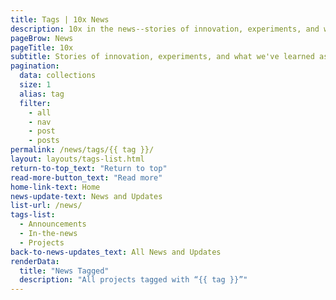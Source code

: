 ```yaml
---
title: Tags | 10x News
description: 10x in the news--stories of innovation, experiments, and what we've learned as we work toward delivering good-for-people digital solutions.
pageBrow: News
pageTitle: 10x
subtitle: Stories of innovation, experiments, and what we've learned as we work toward delivering good-for-people digital solutions.
pagination:
  data: collections
  size: 1
  alias: tag
  filter:
    - all
    - nav
    - post
    - posts
permalink: /news/tags/{{ tag }}/
layout: layouts/tags-list.html
return-to-top_text: "Return to top"
read-more-button_text: "Read more"
home-link-text: Home
news-update-text: News and Updates
list-url: /news/
tags-list:
  - Announcements
  - In-the-news
  - Projects
back-to-news-updates_text: All News and Updates
renderData:
  title: "News Tagged"
  description: "All projects tagged with “{{ tag }}”"
---
```

